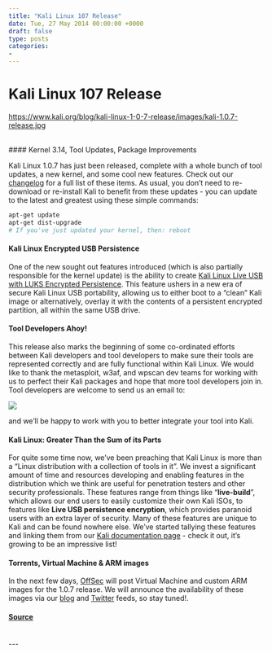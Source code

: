```yaml
---
title: "Kali Linux 107 Release"
date: Tue, 27 May 2014 00:00:00 +0000
draft: false
type: posts
categories: 
- 
---
```

# Kali Linux 107 Release
https://www.kali.org/blog/kali-linux-1-0-7-release/images/kali-1.0.7-release.jpg
<br/>

<br/>
#### Kernel 3.14, Tool Updates, Package Improvements

Kali Linux 1.0.7 has just been released, complete with a whole bunch of tool updates, a new kernel, and some cool new features. Check out our [changelog](https://bugs.kali.org/changelog_page.php) for a full list of these items. As usual, you don’t need to re-download or re-install Kali to benefit from these updates - you can update to the latest and greatest using these simple commands:

```sh
apt-get update
apt-get dist-upgrade
# If you've just updated your kernel, then: reboot
```

#### Kali Linux Encrypted USB Persistence

One of the new sought out features introduced (which is also partially responsible for the kernel update) is the ability to create [Kali Linux Live USB with LUKS Encrypted Persistence](https://www.offsec.com/kali-linux/kali-encrypted-usb-persistence/). This feature ushers in a new era of secure Kali Linux USB portability, allowing us to either boot to a “clean” Kali image or alternatively, overlay it with the contents of a persistent encrypted partition, all within the same USB drive.

#### Tool Developers Ahoy!

This release also marks the beginning of some co-ordinated efforts between Kali developers and tool developers to make sure their tools are represented correctly and are fully functional within Kali Linux. We would like to thank the metasploit, w3af, and wpscan dev teams for working with us to perfect their Kali packages and hope that more tool developers join in. Tool developers are welcome to send us an email to:

[![](https://www.kali.org/blog/kali-linux-1-0-7-release/images/info-email-fix.png)](https://www.kali.org/blog/kali-linux-1-0-7-release/images/info-email-fix.png)

and we’ll be happy to work with you to better integrate your tool into Kali.

#### Kali Linux: Greater Than the Sum of its Parts

For quite some time now, we’ve been preaching that Kali Linux is more than a “Linux distribution with a collection of tools in it”. We invest a significant amount of time and resources developing and enabling features in the distribution which we think are useful for penetration testers and other security professionals. These features range from things like “**live-build**”, which allows our end users to easily customize their own Kali ISOs, to features like **Live USB persistence encryption**, which provides paranoid users with an extra layer of security. Many of these features are unique to Kali and can be found nowhere else. We’ve started tallying these features and linking them from our [Kali documentation page](https://www.kali.org/docs/) - check it out, it’s growing to be an impressive list!

#### Torrents, Virtual Machine & ARM images

In the next few days, [OffSec](https://www.offsec.com/) will post Virtual Machine and custom ARM images for the 1.0.7 release. We will announce the availability of these images via our [blog](https://www.offsec.com/blog/) and [Twitter](https://twitter.com/offsectraining) feeds, so stay tuned!.

#### [Source](https://www.kali.org/blog/kali-linux-1-0-7-release/)

<br/>
---
